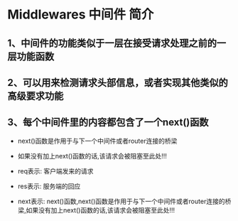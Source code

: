 # Middlewares 中间件 简介

## 1、中间件的功能类似于一层在接受请求处理之前的一层功能函数

## 2、可以用来检测请求头部信息，或者实现其他类似的高级要求功能

## 3、每个中间件里的内容都包含了一个next()函数

- next()函数是作用于与下一个中间件或者router连接的桥梁

- 如果没有加上next()函数的话,该请求会被阻塞至此处!!!

- req表示: 客户端发来的请求

- res表示: 服务端的回应

- next表示:
  next()函数,next()函数是作用于与下一个中间件或者router连接的桥梁,如果没有加上next()函数的话,该请求会被阻塞至此处!!!
